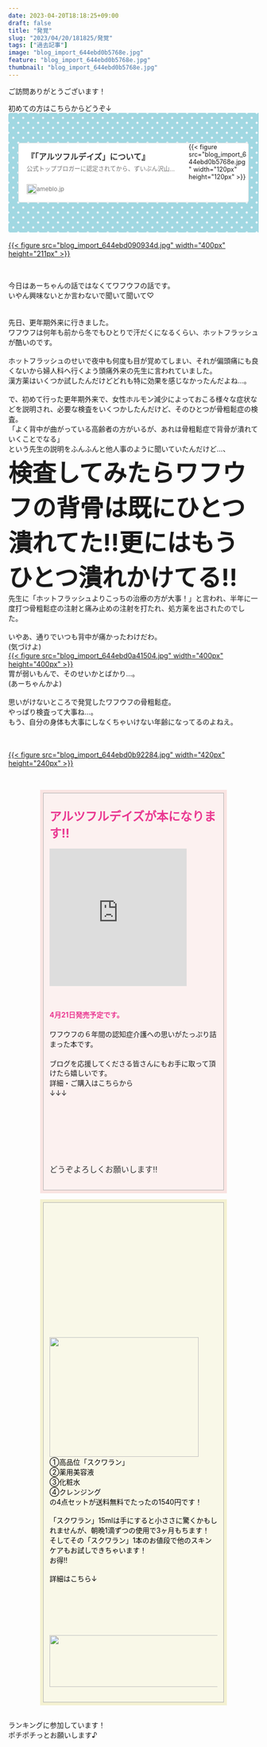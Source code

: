 ```yaml
---
date: 2023-04-20T18:18:25+09:00
draft: false
title: "発覚"
slug: "2023/04/20/181825/発覚"
tags: ["過去記事"]
image: "blog_import_644ebd0b5768e.jpg"
feature: "blog_import_644ebd0b5768e.jpg"
thumbnail: "blog_import_644ebd0b5768e.jpg"
---
```

<p>ご訪問ありがとうございます！</p><div>初めての方はこちらからどうぞ↓<div style="background: #a1d8e2; background-image: radial-gradient(#f7f6fb 10%, transparent 20%), radial-gradient(#f7f6fb 10%, transparent 20%); background-size: 20px 20px; background-position: 0 0, 10px 10px; font-size: 90%; padding: 20px;"><p> </p><div class="ogpCard_root"><article class="ogpCard_wrap" contenteditable="false" style="display:inline-block;max-width:100%"><a class="ogpCard_link" data-ogp-card-log="" href="entry-12641756667.html" rel="noopener noreferrer" style="display:flex;justify-content:space-between;overflow:hidden;box-sizing:border-box;width:620px;max-width:100%;height:120px;border:1px solid #e2e2e2;border-radius:4px;background-color:#fff;text-decoration:none" target="_blank"><span class="ogpCard_content" style="display:flex;flex-direction:column;overflow:hidden;width:100%;padding:16px"><span class="ogpCard_title" style="-webkit-box-orient:vertical;display:-webkit-box;-webkit-line-clamp:2;max-height:48px;line-height:1.4;font-size:16px;color:#333;text-align:left;font-weight:bold;overflow:hidden">『「アルツフルデイズ」について』</span><span class="ogpCard_description" style="overflow:hidden;text-overflow:ellipsis;white-space:nowrap;line-height:1.6;margin-top:4px;color:#757575;text-align:left;font-size:12px">公式トップブロガーに認定されてから、ずいぶん沢山の方に新しくフォロワーになっていただいています。本当にありがとうございます。 フォローする｜Ameba (アメ…</span><span class="ogpCard_url" style="display:flex;align-items:center;margin-top:auto"><span class="ogpCard_iconWrap" style="position:relative;width:20px;height:20px;flex-shrink:0"><img alt="リンク" class="ogpCard_icon" height="20" loading="lazy" src="data:image/svg+xml;charset=utf-8,%3Csvg%20xmlns%3D%22http%3A%2F%2Fwww.w3.org%2F2000%2Fsvg%22%20title%3D%22Placeholder%20for%20Images%22%20role%3D%22presentation%22%20viewBox%3D%220%200%2020%2020%22%20%2F%3E" style="position: absolute; top: 0; bottom: 0; right: 0; left: 0; height: 100%; max-height: 100%; aspect-ratio: 20 / 20;" width="20" data-src="https://c.stat100.ameba.jp/ameblo/symbols/v3.20.0/svg/gray/editor_link.svg"/><noscript><img alt="リンク" class="ogpCard_icon" height="20" loading="lazy" src="https://c.stat100.ameba.jp/ameblo/symbols/v3.20.0/svg/gray/editor_link.svg" style="position:absolute;top:0;bottom:0;right:0;left:0;height:100%;max-height:100%" width="20"></noscript></span><span class="ogpCard_urlText" style="overflow:hidden;text-overflow:ellipsis;white-space:nowrap;color:#757575;font-size:12px;text-align:left">ameblo.jp</span></span></span><span class="ogpCard_imageWrap" style="position:relative;width:120px;height:120px;flex-shrink:0">{{< figure src="blog_import_644ebd0b5768e.jpg" width="120px" height="120px" >}}</span></a></article></div><p> </p></div>   </div><div><div><div><a href="blog_import_644ebd090934d.jpg">{{< figure src="blog_import_644ebd090934d.jpg" width="400px" height="211px" >}}</a></div><p> </p></div><div>今日はあーちゃんの話ではなくてワフウフの話です。</div><div>いやん興味ないとか言わないで聞いて聞いて♡</div><div><br/></div><div><br/></div><div>先日、更年期外来に行きました。</div><div>ワフウフは何年も前から冬でもひとりで汗だくになるくらい、ホットフラッシュが酷いのです。</div><div><br/></div><div>ホットフラッシュのせいで夜中も何度も目が覚めてしまい、それが偏頭痛にも良くないから婦人科へ行くよう頭痛外来の先生に言われていました。</div><div>漢方薬はいくつか試したんだけどどれも特に効果を感じなかったんだよね…。</div><div><br/></div><div>で、初めて行った更年期外来で、女性ホルモン減少によっておこる様々な症状などを説明され、必要な検査をいくつかしたんだけど、そのひとつが骨粗鬆症の検査。</div><div>「よく背中が曲がっている高齢者の方がいるが、あれは骨粗鬆症で背骨が潰れていくことでなる」</div><div>という先生の説明をふんふんと他人事のように聞いていたんだけど…、</div><div><font size="7"><b>検査してみたらワフウフの背骨は既にひとつ潰れてた‼︎更にはもうひとつ潰れかけてる‼︎</b></font></div><div>先生に「ホットフラッシュよりこっちの治療の方が大事！」と言われ、半年に一度打つ骨粗鬆症の注射と痛み止めの注射を打たれ、処方薬を出されたのでした。</div><div><br/></div><div>いやあ、通りでいつも背中が痛かったわけだわ。</div><div>(気づけよ)</div><div><div><a href="blog_import_644ebd0a41504.jpg">{{< figure src="blog_import_644ebd0a41504.jpg" width="400px" height="400px" >}}</a><br/></div></div><div>胃が弱いもんで、そのせいかとばかり…。</div><div>(あーちゃんかよ)</div><div><br/></div><div>思いがけないところで発覚したワフウフの骨粗鬆症。</div><div>やっぱり検査って大事ね…。</div><div>もう、自分の身体も大事にしなくちゃいけない年齢になってるのよねえ。</div><div><br/></div><div><br/></div><p><a href="reader.do?bnm=macb2b37" rel="noopener noreferrer" target="_blank">{{< figure src="blog_import_644ebd0b92284.jpg" width="420px" height="240px" >}}</a><br/></p><p> </p><div class="limited023_block01" data-entrydesign-count-input="part" data-entrydesign-part="limited023_block01" data-entrydesign-tag="div" data-entrydesign-type="block" data-entrydesign-ver="1.54.1" style="display: block; width: 376px; max-width: 100%; margin: 0px auto 12px; box-sizing: border-box; padding: 6px; background-color: rgb(249, 228, 226);"><div style="background-color: rgba(255, 255, 255, 0.5); border: 1px solid rgb(179, 179, 179); padding: 16px 12px;"><div data-entrydesign-content="" style="background-color: transparent; line-height: 1.4; min-height: 22px;"><p><font color="#333333">​</font><span style="-webkit-tap-highlight-color: rgba(0, 0, 0, 0);"><font size="5" color="#ea3891"><b>アルツフルデイズが本になります‼︎</b></font></span></p><div><iframe src="https://static.blog-video.jp/?v=vh1RXRRLlBjTiNJ7IiK3tDT5" width="276" height="276" frameborder="0" scrolling="no" allow="fullscreen"></iframe><p><br/></p></div><p><span style="-webkit-tap-highlight-color: rgba(0, 0, 0, 0);"><b><font color="#ea3891">4月21日発売予定です。<br/></font></b><br/></span><span style="-webkit-text-size-adjust: auto;">ワフウフの６年間の認知症介護への思いがたっぷり詰まった本です。<br/><br/>ブログを応援してくださる皆さんにもお手に取って頂けたら嬉しいです。<br/>詳細・ご購入はこちらから<br/>↓↓↓<br/></span></p><p><span style="color: rgb(51, 51, 51); max-width: 100%;"><a id="O3OvPNwID3z2wJk7ClnK04" class="pickCreative pickCreative_root" contenteditable="false" href="click?aid=O3OvPNwID3z2wJk7ClnK04" target="_blank" data-item-id="AZ000001" data-df-item-id="486680226X" data-layout-type="3" data-img-size="small" data-img-url="https://m.media-amazon.com/images/I/51bAsYZuKdL._SL500_.jpg" data-aid="O3OvPNwID3z2wJk7ClnK04"><span class="pickLayout3_inner pickLayout3_inner--small" style="position:relative;display:inline-block;max-width:100%;width:96px;height:96px"><img alt="" class="pickLayout3_img" src="data:image/svg+xml;charset=utf-8,%3Csvg%20xmlns%3D%22http%3A%2F%2Fwww.w3.org%2F2000%2Fsvg%22%20title%3D%22Placeholder%20for%20Images%22%20role%3D%22presentation%22%20viewBox%3D%220%200%2096%2096%22%20%2F%3E" height="96" width="96" style="width: auto; height: auto; margin: auto; position: absolute; top: 0; left: 0; right: 0; bottom: 0; max-width: 100%; max-height: 100%; aspect-ratio: 96 / 96;" data-img="affiliate" data-src="https://p.odsyms15.com/AOAwex3TcH22IQzD7eN724"/><noscript><img alt="" class="pickLayout3_img" src="https://p.odsyms15.com/AOAwex3TcH22IQzD7eN724" height="96" width="96" style="width:auto;height:auto;margin:auto; margin: auto;position:absolute;top:0;left:0;right:0;bottom:0;max-width:100%;max-height:100%" data-img="affiliate"></noscript></span></a></span><br/><span style="color: rgb(51, 51, 51); font-size: 16px; -webkit-tap-highlight-color: rgba(0, 0, 0, 0);"><br/>どうぞよろしくお願いします‼︎</span></p></div></div></div><div class="parts002_block06" data-entrydesign-count-input="part" data-entrydesign-part="parts002_block06" data-entrydesign-tag="div" data-entrydesign-type="block" data-entrydesign-ver="1.53.2" style="display:block;width:376px;max-width:100%;margin:0 auto 12px;box-sizing:border-box;padding:6px;color:#333;background-color:#F4F1D1"><div style="background-color:rgba(255, 255, 255, 0.5);border:solid 1px #B3B3B3;padding:16px 12px"><div data-entrydesign-content="" style="background-color: transparent; line-height: 1.4; min-height: 22px;"><p class="p1" style="font-stretch: normal; line-height: normal; caret-color: rgb(0, 0, 0); color: rgb(0, 0, 0); -webkit-text-size-adjust: auto;"><span class="s1"><a id="MbyWBOEz7CihBCCzdVjg5I" class="pickCreative pickLayout6 pickLayout6--medium pickCreative_root" contenteditable="false" href="click?aid=MbyWBOEz7CihBCCzdVjg5I" target="_blank" data-item-id="48565" data-df-item-id="" data-layout-type="6" data-img-size="medium" data-img-url="https://img.mobadme.jp/restimgs/mobadme/banner/00/48/565_5.jpg?mid=102227" data-aid="MbyWBOEz7CihBCCzdVjg5I" style="max-width:100%;height:240px;width:300px"><img alt="" class="pickLayout6_img" src="data:image/svg+xml;charset=utf-8,%3Csvg%20xmlns%3D%22http%3A%2F%2Fwww.w3.org%2F2000%2Fsvg%22%20title%3D%22Placeholder%20for%20Images%22%20role%3D%22presentation%22%20viewBox%3D%220%200%20300%20240%22%20%2F%3E" height="240" width="300" style="max-width: 100%; aspect-ratio: 300 / 240;" data-img="affiliate" data-src="https://p.odsyms15.com/1RUp1CQR3HjCgTjuFv1bz3"/><noscript><img alt="" class="pickLayout6_img" src="https://p.odsyms15.com/1RUp1CQR3HjCgTjuFv1bz3" height="240" width="300" style="max-width:100%" data-img="affiliate"></noscript></a><br/>①高品位「スクワラン」<br/>②薬用美容液<br/>③化粧水<br/>④クレンジング<br/>の4点セットが送料無料でたったの1540円です！<br/><br/>「スクワラン」15mlは手にすると小ささに驚くかもしれませんが、朝晩1滴ずつの使用で3ヶ月もちます！<br/>そしてその「スクワラン」1本のお値段で他のスキンケアもお試しできちゃいます！<br/>お得‼︎<br/><br/>詳細はこちら↓<br/><a id="IQ78EPpA119dnykfsnp5Gx" class="pickCreative pickLayout6 pickLayout6--large pickCreative_root" contenteditable="false" href="click?aid=IQ78EPpA119dnykfsnp5Gx" target="_blank" data-item-id="48565" data-df-item-id="" data-layout-type="6" data-img-size="large" data-img-url="https://img.mobadme.jp/restimgs/mobadme/banner/00/48/565_4.jpg?mid=102227" data-aid="IQ78EPpA119dnykfsnp5Gx" style="max-width:100%;height:104px;width:400px"><img alt="" class="pickLayout6_img" src="data:image/svg+xml;charset=utf-8,%3Csvg%20xmlns%3D%22http%3A%2F%2Fwww.w3.org%2F2000%2Fsvg%22%20title%3D%22Placeholder%20for%20Images%22%20role%3D%22presentation%22%20viewBox%3D%220%200%20400%20104%22%20%2F%3E" height="104" width="400" style="max-width: 100%; aspect-ratio: 400 / 104;" data-img="affiliate" data-src="https://p.odsyms15.com/gLSCDIcQ8MVe86A1T1In96"/><noscript><img alt="" class="pickLayout6_img" src="https://p.odsyms15.com/gLSCDIcQ8MVe86A1T1In96" height="104" width="400" style="max-width:100%" data-img="affiliate"></noscript></a><br/></span></p></div></div></div></div><div><div><br/></div><div>ランキングに参加しています！</div></div><div>ポチポチっとお願いします♪</div><p><a href="?id=2052585"><img src="data:image/svg+xml;charset=utf-8,%3Csvg%20xmlns%3D%22http%3A%2F%2Fwww.w3.org%2F2000%2Fsvg%22%20title%3D%22Placeholder%20for%20Images%22%20role%3D%22presentation%22%20viewBox%3D%220%200%201%201%22%20%2F%3E" title="人気ブログランキング" data-src="https://blog.with2.net/user-banner/?id=2052585&amp;seq=1" style="aspect-ratio: 1 / 1;"/><noscript><img src="https://blog.with2.net/user-banner/?id=2052585&amp;seq=1" title="人気ブログランキング"></noscript></a><br/><a href="?id=2052585" style="font-size: 0.9em;">人気ブログランキング</a></p><div> </div><div><a href="in?p_cid=10924668" target="_blank"><img alt="にほんブログ村 介護ブログ 認知症へ" border="0" height="240" src="data:image/svg+xml;charset=utf-8,%3Csvg%20xmlns%3D%22http%3A%2F%2Fwww.w3.org%2F2000%2Fsvg%22%20title%3D%22Placeholder%20for%20Images%22%20role%3D%22presentation%22%20viewBox%3D%220%200%20240%20240%22%20%2F%3E" width="240" data-src="https://b.blogmura.com/original/1256692" style="aspect-ratio: 240 / 240;"/><noscript><img alt="にほんブログ村 介護ブログ 認知症へ" border="0" height="240" src="https://b.blogmura.com/original/1256692" width="240"></noscript></a><br/><a href="in?p_cid=10924668">にほんブログ村</a></div>

